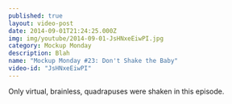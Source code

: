 ```yaml
---
published: true
layout: video-post
date: 2014-09-01T21:24:25.000Z
img: img/youtube/2014-09-01-JsHNxeEiwPI.jpg
category: Mockup Monday
description: Blah
name: "Mockup Monday #23: Don't Shake the Baby"
video-id: "JsHNxeEiwPI"
---
```

Only virtual, brainless, quadrapuses were shaken in this episode.
